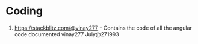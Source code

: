 # Coding

1. https://stackblitz.com/@vinay277 - Contains the code of all the angular code documented
vinay277
July@271993
